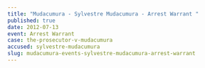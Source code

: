 ```yaml
---
title: "Mudacumura - Sylvestre Mudacumura - Arrest Warrant "
published: true
date: 2012-07-13
event: Arrest Warrant
case: the-prosecutor-v-mudacumura
accused: sylvestre-mudacumura
slug: mudacumura-events-sylvestre-mudacumura-arrest-warrant
---
```

